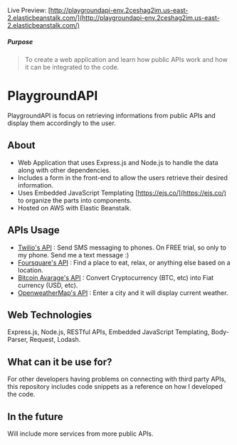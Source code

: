 Live Preview: [http://playgroundapi-env.2ceshag2im.us-east-2.elasticbeanstalk.com/](http://playgroundapi-env.2ceshag2im.us-east-2.elasticbeanstalk.com/)

##### Purpose

> To create a web application and learn how public APIs work and how it can be integrated to the code.

# PlaygroundAPI

PlaygroundAPI is focus on retrieving informations from public APIs and display them accordingly to the user.

## About

-	Web Application that uses Express.js and Node.js to handle the data along with other dependencies.
-	Includes a form in the front-end to allow the users retrieve their desired information.
-	Uses Embedded JavaScript Templating [https://ejs.co/](https://ejs.co/) to organize the parts into components.
-	Hosted on AWS with Elastic Beanstalk.

## APIs Usage

- [Twilio's API](https://www.twilio.com/docs/usage/api) : Send SMS messaging to phones. On FREE trial, so only to my phone. Send me a text message :)
- [Foursquare's API](https://foursquare.com/developers/explore) : Find a place to eat, relax, or anything else based on a location.
- [Bitcoin Avarage's API](https://apiv2.bitcoinaverage.com/convert/global) : Convert Cryptocurrency (BTC, etc) into Fiat currency (USD, etc).
- [OpenweatherMap's API](https://api.openweathermap.org/data/2.5/weather) : Enter a city and it will display current weather.

## Web Technologies

Express.js, Node.js, RESTful APIs, Embedded JavaScript Templating, Body-Parser, Request, Lodash.

## What can it be use for?
For other developers having problems on connecting with third party APIs, this repository includes code snippets as a reference on how I developed the code.

## In the future
Will include more services from more public APIs.
